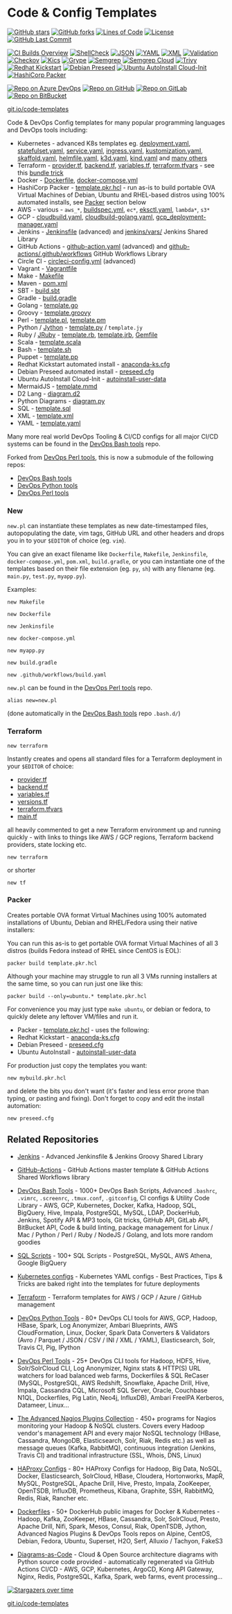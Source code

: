 # Code & Config Templates

[![GitHub stars](https://img.shields.io/github/stars/HariSekhon/Templates?logo=github)](https://github.com/HariSekhon/Templates//stargazers)
[![GitHub forks](https://img.shields.io/github/forks/HariSekhon/Templates?logo=github)](https://github.com/HariSekhon/Templates/network)
[![Lines of Code](https://img.shields.io/badge/lines%20of%20code-9k-lightgrey?logo=codecademy)](https://github.com/HariSekhon/Templates)
[![License](https://img.shields.io/github/license/HariSekhon/Templates)](https://github.com/HariSekhon/Templates/blob/master/LICENSE)
[![GitHub Last Commit](https://img.shields.io/github/last-commit/HariSekhon/Templates?logo=github)](https://github.com/HariSekhon/Templates/commits/master)

[![CI Builds Overview](https://img.shields.io/badge/CI%20Builds-Overview%20Page-blue?logo=circleci)](https://harisekhon.github.io/CI-CD/)
[![ShellCheck](https://github.com/HariSekhon/Templates/actions/workflows/shellcheck.yaml/badge.svg)](https://github.com/HariSekhon/Templates/actions/workflows/shellcheck.yaml)
[![JSON](https://github.com/HariSekhon/Templates/actions/workflows/json.yaml/badge.svg)](https://github.com/HariSekhon/Templates/actions/workflows/json.yaml)
[![YAML](https://github.com/HariSekhon/Templates/actions/workflows/yaml.yaml/badge.svg)](https://github.com/HariSekhon/Templates/actions/workflows/yaml.yaml)
[![XML](https://github.com/HariSekhon/Templates/actions/workflows/xml.yaml/badge.svg)](https://github.com/HariSekhon/Templates/actions/workflows/xml.yaml)
[![Validation](https://github.com/HariSekhon/Templates/actions/workflows/validate.yaml/badge.svg)](https://github.com/HariSekhon/Templates/actions/workflows/validate.yaml)
[![Checkov](https://github.com/HariSekhon/Templates/actions/workflows/checkov.yaml/badge.svg)](https://github.com/HariSekhon/Templates/actions/workflows/checkov.yaml)
[![Kics](https://github.com/HariSekhon/Templates/actions/workflows/kics.yaml/badge.svg)](https://github.com/HariSekhon/Templates/actions/workflows/kics.yaml)
[![Grype](https://github.com/HariSekhon/Templates/actions/workflows/grype.yaml/badge.svg)](https://github.com/HariSekhon/Templates/actions/workflows/grype.yaml)
[![Semgrep](https://github.com/HariSekhon/Templates/actions/workflows/semgrep.yaml/badge.svg)](https://github.com/HariSekhon/Templates/actions/workflows/semgrep.yaml)
[![Semgrep Cloud](https://github.com/HariSekhon/Templates/actions/workflows/semgrep-cloud.yaml/badge.svg)](https://github.com/HariSekhon/Templates/actions/workflows/semgrep-cloud.yaml)
[![Trivy](https://github.com/HariSekhon/Templates/actions/workflows/trivy.yaml/badge.svg)](https://github.com/HariSekhon/Templates/actions/workflows/trivy.yaml)
[![Redhat Kickstart](https://github.com/HariSekhon/Templates/actions/workflows/kickstart.yaml/badge.svg)](https://github.com/HariSekhon/Templates/actions/workflows/kickstart.yaml)
[![Debian Preseed](https://github.com/HariSekhon/Templates/actions/workflows/preseed.yaml/badge.svg)](https://github.com/HariSekhon/Templates/actions/workflows/preseed.yaml)
[![Ubuntu AutoInstall Cloud-Init](https://github.com/HariSekhon/Templates/actions/workflows/autoinstall-user-data.yaml/badge.svg)](https://github.com/HariSekhon/Templates/actions/workflows/autoinstall-user-data.yaml)
[![HashiCorp Packer](https://github.com/HariSekhon/Templates/actions/workflows/packer.yaml/badge.svg)](https://github.com/HariSekhon/Templates/actions/workflows/packer.yaml)

[![Repo on Azure DevOps](https://img.shields.io/badge/repo-Azure%20DevOps-0078D7?logo=azure%20devops)](https://dev.azure.com/harisekhon/GitHub/_git/Templates)
[![Repo on GitHub](https://img.shields.io/badge/repo-GitHub-2088FF?logo=github)](https://github.com/HariSekhon/Templates)
[![Repo on GitLab](https://img.shields.io/badge/repo-GitLab-FCA121?logo=gitlab)](https://gitlab.com/HariSekhon/Templates)
[![Repo on BitBucket](https://img.shields.io/badge/repo-BitBucket-0052CC?logo=bitbucket)](https://bitbucket.org/HariSekhon/Templates)

[git.io/code-templates](https://git.io/code-templates)

Code & DevOps Config templates for many popular programming languages and DevOps tools including:

- Kubernetes - advanced K8s templates eg.
[deployment.yaml](https://github.com/HariSekhon/Kubernetes-configs/blob/master/deployment.yaml),
[statefulset.yaml](https://github.com/HariSekhon/Kubernetes-configs/blob/master/statefulset.yaml),
[service.yaml](https://github.com/HariSekhon/Kubernetes-configs/blob/master/service.yaml),
[ingress.yaml](https://github.com/HariSekhon/Kubernetes-configs/blob/master/ingress.yaml), [kustomization.yaml](https://github.com/HariSekhon/Kubernetes-configs/blob/master/kustomization.yaml), [skaffold.yaml](https://github.com/HariSekhon/Templates/blob/master/skaffold.yaml), [helmfile.yaml](https://github.com/HariSekhon/Templates/blob/master/helmfile.yaml), [k3d.yaml](https://github.com/HariSekhon/Templates/blob/master/k3d.yaml), [kind.yaml](https://github.com/HariSekhon/Templates/blob/master/kind.yaml) and [many others](https://github.com/HariSekhon/Kubernetes-configs)
- Terraform -
[provider.tf](https://github.com/HariSekhon/Templates/blob/master/provider.tf),
[backend.tf](https://github.com/HariSekhon/Templates/blob/master/backend.tf),
[variables.tf](https://github.com/HariSekhon/Templates/blob/master/variables.tf),
[terraform.tfvars](https://github.com/HariSekhon/Templates/blob/master/terraform.tfvars) - see this [bundle trick](https://github.com/HariSekhon/Templates/#new-terraform)
- Docker - [Dockerfile](https://github.com/HariSekhon/Templates/blob/master/Dockerfile), [docker-compose.yml](https://github.com/HariSekhon/Templates/blob/master/docker-compose.yml)
- HashiCorp Packer - [template.pkr.hcl](https://github.com/HariSekhon/Templates/blob/master/template.pkr.hcl) - run as-is to build portable OVA Virtual Machines of Debian, Ubuntu and RHEL-based distros using 100% automated installs, see [Packer](https://github.com/HariSekhon/Templates#packer) section below
- AWS - various - `aws_*`, [buildspec.yml](https://github.com/HariSekhon/Templates/blob/master/buildspec.yml), `ec*`, [eksctl.yaml](https://github.com/HariSekhon/Templates/blob/master/eksctl.yaml), `lambda*`, `s3*`
- GCP - [cloudbuild.yaml](https://github.com/HariSekhon/Templates/blob/master/cloudbuild.yaml), [cloudbuild-golang.yaml](https://github.com/HariSekhon/Templates/blob/master/cloudbuild-golang.yaml), [gcp_deployment-manager.yaml](https://github.com/HariSekhon/Templates/blob/master/gcp_deployment_manager.yaml)
- Jenkins - [Jenkinsfile](https://github.com/HariSekhon/Jenkins/blob/master/Jenkinsfile) (advanced) and [jenkins/vars/](https://github.com/HariSekhon/Jenkins/tree/master/vars) Jenkins Shared Library
- GitHub Actions - [github-action.yaml](https://github.com/HariSekhon/GitHub-Actions/blob/master/main.yaml) (advanced) and [github-actions/.github/workflows](https://github.com/HariSekhon/GitHub-Actions/tree/master/.github/workflows) GitHub Workflows Library
- Circle CI - [circleci-config.yml](https://github.com/HariSekhon/Templates/blob/master/circleci-config.yml) (advanced)
- Vagrant - [Vagrantfile](https://github.com/HariSekhon/Templates/blob/master/Vagrantfile)
- Make - [Makefile](https://github.com/HariSekhon/Templates/blob/master/Makefile)
- Maven - [pom.xml](https://github.com/HariSekhon/Templates/blob/master/pom.xml)
- SBT - [build.sbt](https://github.com/HariSekhon/Templates/blob/master/build.sbt)
- Gradle - [build.gradle](https://github.com/HariSekhon/Templates/blob/master/build.gradle)
- Golang - [template.go](https://github.com/HariSekhon/Templates/blob/master/template.go)
- Groovy - [template.groovy](https://github.com/HariSekhon/Templates/blob/master/template.groovy)
- Perl - [template.pl](https://github.com/HariSekhon/Templates/blob/master/template.pl), [template.pm](https://github.com/HariSekhon/Templates/blob/master/template.pm)
- Python / [Jython](https://www.jython.org/) - [template.py](https://github.com/HariSekhon/Templates/blob/master/template.py) / `template.jy`
- Ruby / [JRuby](https://www.jruby.org/) - [template.rb](https://github.com/HariSekhon/Templates/blob/master/template.rb), [template.jrb](https://github.com/HariSekhon/Templates/blob/master/template.jrb), [Gemfile](https://github.com/HariSekhon/Templates/blob/master/Gemfile)
- Scala - [template.scala](https://github.com/HariSekhon/Templates/blob/master/template.scala)
- Bash - [template.sh](https://github.com/HariSekhon/Templates/blob/master/template.sh)
- Puppet - [template.pp](https://github.com/HariSekhon/Templates/blob/master/template.pp)
- Redhat Kickstart automated install - [anaconda-ks.cfg](https://github.com/HariSekhon/Templates/blob/master/anaconda-ks.cfg)
- Debian Preseed automated install - [preseed.cfg](https://github.com/HariSekhon/Templates/blob/master/preseed.cfg)
- Ubuntu AutoInstall Cloud-Init - [autoinstall-user-data](https://github.com/HariSekhon/Templates/blob/master/autoinstall-user-data)
- MermaidJS - [template.mmd](https://raw.githubusercontent.com/HariSekhon/Templates/master/template.mmd)
- D2 Lang - [diagram.d2](https://github.com/HariSekhon/Templates/blob/master/diagram.d2)
- Python Diagrams - [diagram.py](https://github.com/HariSekhon/Templates/blob/master/diagram.py)
- SQL - [template.sql](https://github.com/HariSekhon/Templates/blob/master/template.sql)
- XML - [template.xml](https://github.com/HariSekhon/Templates/blob/master/template.xml)
- YAML - [template.yaml](https://github.com/HariSekhon/Templates/blob/master/template.yaml)

Many more real world DevOps Tooling & CI/CD configs for all major CI/CD systems can be found in the [DevOps Bash tools](https://github.com/HariSekhon/DevOps-Bash-tools) repo.

Forked from [DevOps Perl tools](https://github.com/HariSekhon/DevOps-Perl-tools), this is now a submodule of the following repos:

- [DevOps Bash tools](https://github.com/HariSekhon/DevOps-Bash-tools)
- [DevOps Python tools](https://github.com/HariSekhon/DevOps-Python-tools)
- [DevOps Perl tools](https://github.com/HariSekhon/DevOps-Perl-tools)

### New

`new.pl` can instantiate these templates as new date-timestamped files, autopopulating the date, vim tags, GitHub URL and other headers and drops you in to your `$EDITOR` of choice (eg. `vim`).

You can give an exact filename like `Dockerfile`, `Makefile`, `Jenkinsfile`, `docker-compose.yml`, `pom.xml`, `build.gradle`, or you can instantiate one of the templates based on their file extension (eg. `py`, `sh`) with any filename (eg. `main.py`, `test.py`, `myapp.py`).

Examples:

```shell
new Makefile
```
```shell
new Dockerfile
```
```shell
new Jenkinsfile
```
```shell
new docker-compose.yml
```
```shell
new myapp.py
```
```shell
new build.gradle
```
```shell
new .github/workflows/build.yaml
```

`new.pl` can be found in the [DevOps Perl tools](https://github.com/HariSekhon/DevOps-Perl-tools) repo.

```alias new=new.pl```

(done automatically in the [DevOps Bash tools](https://github.com/HariSekhon/DevOps-Bash-tools) repo `.bash.d/`)


### Terraform

`new terraform`

Instantly creates and opens all standard files for a Terraform deployment in your `$EDITOR` of choice:

- [provider.tf](https://github.com/HariSekhon/Terraform-templates/blob/master/provider.tf)
- [backend.tf](https://github.com/HariSekhon/Terraform-templates/blob/master/backend.tf)
- [variables.tf](https://github.com/HariSekhon/Terraform-templates/blob/master/variables.tf)
- [versions.tf](https://github.com/HariSekhon/Terraform-templates/blob/master/versions.tf)
- [terraform.tfvars](https://github.com/HariSekhon/Terraform-templates/blob/master/terraform.tfvars)
- [main.tf](https://github.com/HariSekhon/Terraform-templates/blob/master/main.tf)

all heavily commented to get a new Terraform environment up and running quickly - with links to things like AWS / GCP regions, Terraform backend providers, state locking etc.

```shell
new terraform
```
or shorter
```shell
new tf
```

### Packer

Creates portable OVA format Virtual Machines using 100% automated installations of Ubuntu, Debian and RHEL/Fedora using their native installers:

You can run this as-is to get portable OVA format Virtual Machines of all 3 distros (builds Fedora instead of RHEL since CentOS is EOL):

```shell
packer build template.pkr.hcl
```

Although your machine may struggle to run all 3 VMs running installers at the same time, so you can run just one like this:

```
packer build --only=ubuntu.* template.pkr.hcl
```

For convenience you may just type `make ubuntu`, or debian or fedora, to quickly delete any leftover VM/files and run it.

- Packer - [template.pkr.hcl](https://github.com/HariSekhon/Templates/blob/master/template.pkr.hcl) - uses the following:
- Redhat Kickstart - [anaconda-ks.cfg](https://github.com/HariSekhon/Templates/blob/master/anaconda-ks.cfg)
- Debian Preseed - [preseed.cfg](https://github.com/HariSekhon/Templates/blob/master/preseed.cfg)
- Ubuntu AutoInstall - [autoinstall-user-data](https://github.com/HariSekhon/Templates/blob/master/autoinstall-user-data)

For production just copy the templates you want:

```
new mybuild.pkr.hcl
```

and delete the bits you don't want (it's faster and less error prone than typing, or pasting and fixing). Don't forget to copy and edit the install automation:

```
new preseed.cfg
```


## Related Repositories

- [Jenkins](https://github.com/HariSekhon/Jenkins) - Advanced Jenkinsfile & Jenkins Groovy Shared Library

- [GitHub-Actions](https://github.com/HariSekhon/GitHub-Actions) - GitHub Actions master template & GitHub Actions Shared Workflows library

- [DevOps Bash Tools](https://github.com/HariSekhon/DevOps-Bash-tools) - 1000+ DevOps Bash Scripts, Advanced `.bashrc`, `.vimrc`, `.screenrc`, `.tmux.conf`, `.gitconfig`, CI configs & Utility Code Library - AWS, GCP, Kubernetes, Docker, Kafka, Hadoop, SQL, BigQuery, Hive, Impala, PostgreSQL, MySQL, LDAP, DockerHub, Jenkins, Spotify API & MP3 tools, Git tricks, GitHub API, GitLab API, BitBucket API, Code & build linting, package management for Linux / Mac / Python / Perl / Ruby / NodeJS / Golang, and lots more random goodies

- [SQL Scripts](https://github.com/HariSekhon/SQL-scripts) - 100+ SQL Scripts - PostgreSQL, MySQL, AWS Athena, Google BigQuery

- [Kubernetes configs](https://github.com/HariSekhon/Kubernetes-configs) - Kubernetes YAML configs - Best Practices, Tips & Tricks are baked right into the templates for future deployments

- [Terraform](https://github.com/HariSekhon/Terraform) - Terraform templates for AWS / GCP / Azure / GitHub management

- [DevOps Python Tools](https://github.com/HariSekhon/DevOps-Python-tools) - 80+ DevOps CLI tools for AWS, GCP, Hadoop, HBase, Spark, Log Anonymizer, Ambari Blueprints, AWS CloudFormation, Linux, Docker, Spark Data Converters & Validators (Avro / Parquet / JSON / CSV / INI / XML / YAML), Elasticsearch, Solr, Travis CI, Pig, IPython

- [DevOps Perl Tools](https://github.com/harisekhon/perl-tools) - 25+ DevOps CLI tools for Hadoop, HDFS, Hive, Solr/SolrCloud CLI, Log Anonymizer, Nginx stats & HTTP(S) URL watchers for load balanced web farms, Dockerfiles & SQL ReCaser (MySQL, PostgreSQL, AWS Redshift, Snowflake, Apache Drill, Hive, Impala, Cassandra CQL, Microsoft SQL Server, Oracle, Couchbase N1QL, Dockerfiles, Pig Latin, Neo4j, InfluxDB), Ambari FreeIPA Kerberos, Datameer, Linux...

- [The Advanced Nagios Plugins Collection](https://github.com/HariSekhon/Nagios-Plugins) - 450+ programs for Nagios monitoring your Hadoop & NoSQL clusters. Covers every Hadoop vendor's management API and every major NoSQL technology (HBase, Cassandra, MongoDB, Elasticsearch, Solr, Riak, Redis etc.) as well as message queues (Kafka, RabbitMQ), continuous integration (Jenkins, Travis CI) and traditional infrastructure (SSL, Whois, DNS, Linux)

- [HAProxy Configs](https://github.com/HariSekhon/HAProxy-configs) - 80+ HAProxy Configs for Hadoop, Big Data, NoSQL, Docker, Elasticsearch, SolrCloud, HBase, Cloudera, Hortonworks, MapR, MySQL, PostgreSQL, Apache Drill, Hive, Presto, Impala, ZooKeeper, OpenTSDB, InfluxDB, Prometheus, Kibana, Graphite, SSH, RabbitMQ, Redis, Riak, Rancher etc.

- [Dockerfiles](https://github.com/HariSekhon/Dockerfiles) - 50+ DockerHub public images for Docker & Kubernetes - Hadoop, Kafka, ZooKeeper, HBase, Cassandra, Solr, SolrCloud, Presto, Apache Drill, Nifi, Spark, Mesos, Consul, Riak, OpenTSDB, Jython, Advanced Nagios Plugins & DevOps Tools repos on Alpine, CentOS, Debian, Fedora, Ubuntu, Superset, H2O, Serf, Alluxio / Tachyon, FakeS3

- [Diagrams-as-Code](https://github.com/HariSekhon/Diagrams-as-Code) - Cloud & Open Source architecture diagrams with Python source code provided - automatically regenerated via GitHub Actions CI/CD - AWS, GCP, Kubernetes, ArgoCD, Kong API Gateway, Nginx, Redis, PostgreSQL, Kafka, Spark, web farms, event processing...

[![Stargazers over time](https://starchart.cc/HariSekhon/Templates.svg)](https://starchart.cc/HariSekhon/Templates)

[git.io/code-templates](https://git.io/code-templates)

